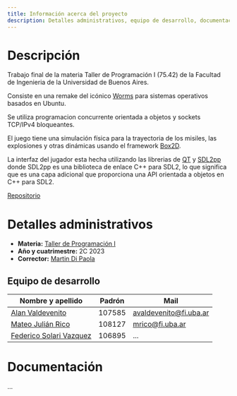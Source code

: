 ```yaml
---
title: Información acerca del proyecto
description: Detalles administrativos, equipo de desarrollo, documentación
---
```


<!-- ##################################################################### -->

# Descripción

Trabajo final de la materia Taller de Programación I (75.42) de la Facultad de Ingenieria de la Universidad de Buenos Aires.

Consiste en una remake del icónico [Worms](https://es.wikipedia.org/wiki/Worms_(serie)) para sistemas operativos basados en Ubuntu.

Se utiliza programacion concurrente orientada a objetos y sockets TCP/IPv4 bloqueantes.

El juego tiene una simulación física para la trayectoria de los misiles, las explosiones y otras dinámicas usando el framework [Box2D](https://box2d.org/documentation/).

La interfaz del jugador esta hecha utilizando las librerias de [QT](https://doc.qt.io/) y [SDL2pp](https://github.com/libSDL2pp/libSDL2pp) donde SDL2pp es una biblioteca de enlace C++ para SDL2, lo que significa que es una capa adicional que proporciona una API orientada a objetos en C++ para SDL2. 

[Repositorio](https://github.com/AlanValdevenito/Worms)

<!-- ##################################################################### -->

# Detalles administrativos
* **Materia:** [Taller de Programación I](https://taller-de-programacion.github.io/bienvenido.html)
* **Año y cuatrimestre:** 2C 2023
* **Corrector:** [Martin Di Paola](https://github.com/eldipa)

## Equipo de desarrollo

| Nombre y apellido | Padrón | Mail |
|-------------------|--------|------|
| [Alan Valdevenito](https://github.com/AlanValdevenito) | 107585 | avaldevenito@fi.uba.ar |
| [Mateo Julián Rico](https://github.com/ricomateo) | 108127 | mrico@fi.uba.ar |
| [Federico Solari Vazquez](https://github.com/FedericoSolari) | 106895 | ... |

<!-- ##################################################################### -->

# Documentación

...

<!-- ##################################################################### -->

